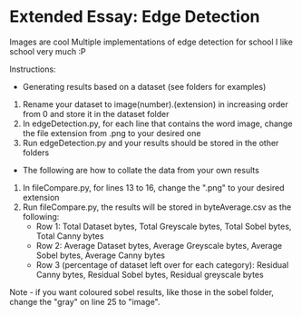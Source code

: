 # Extended Essay: Edge Detection
 Images are cool
 Multiple implementations of edge detection for school
 I like school very much :P

 Instructions:
 - Generating results based on a dataset (see folders for examples)
 1. Rename your dataset to image(number).(extension) in increasing order from 0 and store it in the dataset folder
 2. In edgeDetection.py, for each line that contains the word image, change the file extension from .png to your desired one
 3. Run edgeDetection.py and your results should be stored in the other folders
 
 - The following are how to collate the data from your own results
 1. In fileCompare.py, for lines 13 to 16, change the ".png" to your desired extension
 2. Run fileCompare.py, the results will be stored in byteAverage.csv as the following:
    - Row 1: Total Dataset bytes, Total Greyscale bytes, Total Sobel bytes, Total Canny bytes
    - Row 2: Average Dataset bytes, Average Greyscale bytes, Average Sobel bytes, Average Canny bytes
    - Row 3 (percentage of dataset left over for each category): Residual Canny bytes, Residual Sobel bytes, Residual greyscale bytes 
 

 Note - if you want coloured sobel results, like those in the sobel folder, change the "gray" on line 25 to "image".

